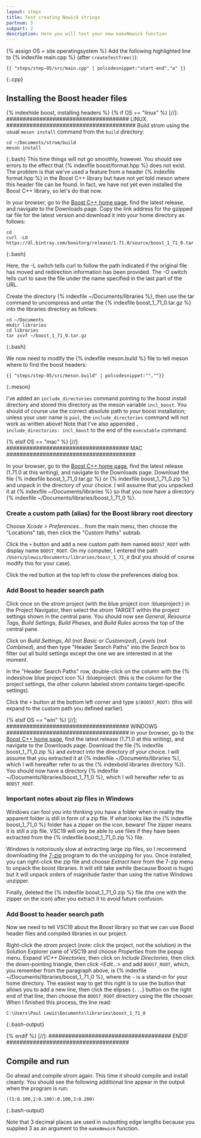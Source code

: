 ```yaml
---
layout: steps
title: Test creating Newick strings
partnum: 5
subpart: 2
description: Here you will test your new makeNewick function
---
```

{% assign OS = site.operatingsystem %}
Add the following highlighted line to {% indexfile main.cpp %} (after `createTestTree()`):
~~~~~~
{{ "steps/step-05/src/main.cpp" | polcodesnippet:"start-end","a" }}
~~~~~~
{:.cpp}

## Installing the Boost header files
{% indexhide boost, installing headers %}
{% if OS == "linux" %}
[//]: ##################################### LINUX #######################################
Build strom using the usual `meson install` command from the `build` directory:
~~~~~
cd ~/Documents/strom/build
meson install
~~~~~
{:.bash}
This time things will not go smoothly, however. You should see errors to the effect that {% indexfile boost/format.hpp %} does not exist. The problem is that we've used a feature from a header {% indexfile format.hpp %} in the Boost C++ library but have not yet told meson where this header file can be found. In fact, we have not yet even installed the Boost C++ library, so let's do that now.

In your browser, go to the [Boost C++ home page](https://www.boost.org), find the latest release, and navigate to the Downloads page. Copy the link address for the gzipped tar file for the latest version and download it into your home directory as follows:
~~~~~
cd
curl -LO https://dl.bintray.com/boostorg/release/1.71.0/source/boost_1_71_0.tar.gz
~~~~~
{:.bash}

Here, the -L switch tells curl to follow the path indicated if the original file has moved and redirection information has been provided. The -O switch tells curl to save the file under the name specified in the last part of the URL.

Create the directory {% indexfile ~/Documents/libraries %}, then use the tar command to uncompress and untar the {% indexfile boost_1_71_0.tar.gz %} into the libraries directory as follows:
~~~~~
cd ~/Documents
mkdir libraries
cd libraries
tar zxvf ~/boost_1_71_0.tar.gz
~~~~~
{:.bash}

We now need to modify the {% indexfile meson.build %} file to tell meson where to find the boost headers:
~~~~~~
{{ "steps/step-05/src/meson.build" | polcodesnippet:"",""}}
~~~~~~
{:.meson}

I've added an `include_directories` command pointing to the boost install directory and stored this directory as the meson variable `incl_boost`. You should of course use the correct absolute path to _your_ boost installation; unless your user name is `paul`, the `include_directories` command will not work as written above! Note that I've also appended `, include_directories: incl_boost` to the end of the `executable` command.

{% elsif OS == "mac" %}
[//]: ##################################### MAC #######################################

In your browser, go to the [Boost C++ home page](https://www.boost.org), find the latest release (1.71.0 at this writing), and navigate to the Downloads page. Download the file {% indexfile boost_1_71_0.tar.gz %} or {% indexfile boost_1_71_0.zip %} and unpack in the directory of your choice. I will assume that you unpacked it at {% indexfile ~/Documents/libraries %} so that you now have a directory {% indexfile ~/Documents/libraries/boost_1_71_0 %}.

### Create a custom path (alias) for the Boost library root directory

Choose _Xcode > Preferences..._ from the main menu, then choose the "Locations" tab, then click the "Custom Paths" subtab.

Click the `+` button and add a new custom path item named `BOOST_ROOT` with display name `BOOST_ROOT`. On my computer, I entered the path `/Users/plewis/Documents/libraries/boost_1_71_0` (but you should of course modify this for your case).

Click the red button at the top left to close the preferences dialog box.

### Add Boost to header search path

Click once on the _strom_ project (with the blue project icon :blueproject:) in the Project Navigator, then select the _strom_ TARGET within the project settings shown in the central pane. You should now see _General_, _Resource Tags_, _Build Settings_, _Build Phases_, and _Build Rules_ across the top of the central pane.

Click on _Build Settings_, _All_ (not _Basic_ or _Customized_), _Levels_ (not _Combined_), and then type "Header Search Paths" into the _Search_ box to filter out all build settings except the one we are interested in at the moment.

In the "Header Search Paths" row, double-click on the column with the {% indexshow blue project icon %} :blueproject: (this is the column for the project settings, the other column labeled strom contains target-specific settings).

Click the `+` button at the bottom left corner and type `$(BOOST_ROOT)` (this will expand to the custom path you defined earlier).

{% elsif OS == "win" %}
[//]: ##################################### WINDOWS #####################################
In your browser, go to the [Boost C++ home page](https://www.boost.org), find the latest release (1.71.0 at this writing), and navigate to the Downloads page. Download the file {% indexfile boost_1_71_0.zip %} and _extract_ into the directory of your choice. I will assume that you extracted it at {% indexfile ~/Documents/libraries %}, which I will hereafter refer to as the {% indexbold libraries directory %}). You should now have a directory {% indexfile ~/Documents/libraries/boost_1_71_0 %}, which I will hereafter refer to as `BOOST_ROOT`.

### Important notes about zip files in Windows

Windows can fool you into thinking you have a folder when in reality the apparent folder is still in form of a zip file. If what looks like the {% indexfile boost_1_71_0 %} folder has a zipper on the icon, beware! The zipper means it is still a zip file. VSC19 will only be able to use files if they have been extracted from the {% indexfile boost_1_71_0.zip %} file. 

Windows is notoriously slow at extracting large zip files, so I recommend downloading the [7-zip](www.7-zip.org/) program to do the unzipping for you. Once installed, you can right-click the zip file and choose _Extract here_ from the 7-zip menu to unpack the boost libraries. It will still take awhile (because Boost is huge) but it will unpack orders of magnitude faster than using the native Windows unzipper.

Finally, deleted the {% indexfile boost_1_71_0.zip %} file (the one with the zipper on the icon) after you extract it to avoid future confusion.

### Add Boost to header search path 

Now we need to tell VSC19 about the Boost library so that we can use Boost header files and compiled libraries in our project.

Right-click the _strom_ project (note: click the project, not the solution) in the Solution Explorer pane of VSC19 and choose _Properties_ from the popup menu.
Expand _VC++ Directories_, then click on _Include Directories_, then click the down-pointing triangle, then click _&lt;Edit...&gt;_ and add `BOOST_ROOT`, which, you remember from the paragraph above, is {% indexfile ~/Documents/libraries/boost_1_71_0 %}, where the `~` is a stand-in for your home directory. The easiest way to get this right is to use the button that allows you to add a new line, then click the elipses (`...`) button on the right end of that line, then choose the `BOOST_ROOT` directory using the file chooser. When I finished this process, the line read:
~~~~~~
C:\Users\Paul Lewis\Documents\libraries\boost_1_71_0
~~~~~~
{:.bash-output}

{% endif %}
[//]: ##################################### ENDIF #####################################

## Compile and run
Go ahead and compile strom again. This time it should compile and install cleanly. You should see the following additional line appear in the output when the program is run:
~~~~~
((1:0.100,2:0.100):0.100,3:0.200)
~~~~~
{:.bash-output}

Note that 3 decimal places are used in outputting edge lengths because you supplied 3 as an argument to the `makeNewick` function.

